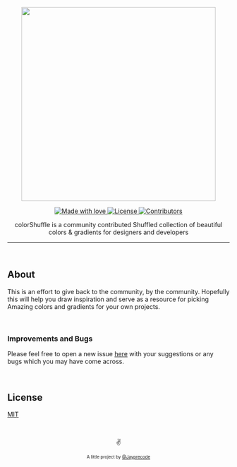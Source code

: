 <p align="center">
  <img src="https://cdn.dribbble.com/users/6428270/screenshots/14790135/media/ebc4b9e9f9b916d5e1bfb1b81cc33158.png" width="440"/>
</p>

<p align="center">
  <a href="#">
    <img src="https://img.shields.io/badge/made%20with-love-E760A4.svg" alt="Made with love">
  </a>
  <a href="https://opensource.org/licenses/MIT" target="_blank">
    <img src="https://img.shields.io/badge/license-MIT-green.svg" alt="License">
  </a>
    <a href="https://github.com/Jayprecode/colorShuffle/graphs/contributors" target="_blank">
    <img src="https://img.shields.io/github/contributors/Jayprecode/colorShuffle.svg" alt="Contributors">
  </a>
</p>
<p align="center">
colorShuffle is a community contributed Shuffled collection of beautiful colors & gradients for designers and developers
</p>

---

&nbsp;

## About
This is an effort to give back to the community, by the community. Hopefully this will help you draw inspiration and serve as a resource for picking Amazing colors and gradients for your own projects.


&nbsp;

### Improvements and Bugs
Please feel free to open a new issue [here](https://github.com/Jayprecode/colorShuffle/issues) with your suggestions or any bugs which you may have come across.

&nbsp;

## License

[MIT](https://github.com/Jayprecode/colorShuffle/blob/master/LICENCE.md)


&nbsp;

<p align="center">✌️</p>
<p align="center">
<sub><sup>A little project by <a href="https://twitter.com/Jayprecode">@Jayprecode</a></sup></sub>
</p>
